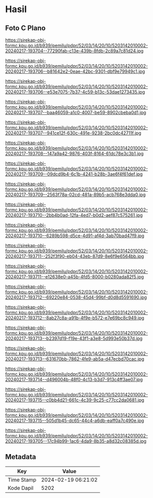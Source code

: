 # Hasil

## Foto C Plano

https://sirekap-obj-formc.kpu.go.id/b939/pemilu/pdpr/52/03/14/20/10/5203142010002-20240217-193704--77290fab-c13e-439b-8fdb-2c89a7c81d24.jpg

https://sirekap-obj-formc.kpu.go.id/b939/pemilu/pdpr/52/03/14/20/10/5203142010002-20240217-193706--b81642e2-0eae-42bc-9301-dbf9e79949c1.jpg

https://sirekap-obj-formc.kpu.go.id/b939/pemilu/pdpr/52/03/14/20/10/5203142010002-20240217-193706--e53e7075-7b37-4c59-b13c-53dae1273435.jpg

https://sirekap-obj-formc.kpu.go.id/b939/pemilu/pdpr/52/03/14/20/10/5203142010002-20240217-193707--baa46059-a1c0-4007-be59-8902cbeba0d1.jpg

https://sirekap-obj-formc.kpu.go.id/b939/pemilu/pdpr/52/03/14/20/10/5203142010002-20240217-193707--941ce12f-630c-491e-9238-2bc0dc42711f.jpg

https://sirekap-obj-formc.kpu.go.id/b939/pemilu/pdpr/52/03/14/20/10/5203142010002-20240217-193708--147a9a42-9876-403f-8164-61dc78e3c3b1.jpg

https://sirekap-obj-formc.kpu.go.id/b939/pemilu/pdpr/52/03/14/20/10/5203142010002-20240217-193709--09dcd9b4-6c1b-4241-b28b-3ae6f4f61def.jpg

https://sirekap-obj-formc.kpu.go.id/b939/pemilu/pdpr/52/03/14/20/10/5203142010002-20240217-193709--2563f78a-02cd-481a-89b5-acb768e3dda0.jpg

https://sirekap-obj-formc.kpu.go.id/b939/pemilu/pdpr/52/03/14/20/10/5203142010002-20240217-193710--2bb4b0ad-12fa-4ed7-b0d2-aef87c575261.jpg

https://sirekap-obj-formc.kpu.go.id/b939/pemilu/pdpr/52/03/14/20/10/5203142010002-20240217-193710--6289b598-d5ce-4d91-af4d-3ab70bad47f9.jpg

https://sirekap-obj-formc.kpu.go.id/b939/pemilu/pdpr/52/03/14/20/10/5203142010002-20240217-193711--252f3f90-eb04-43eb-87d9-8e6f9e6564bb.jpg

https://sirekap-obj-formc.kpu.go.id/b939/pemilu/pdpr/52/03/14/20/10/5203142010002-20240217-193711--e12638e0-a45b-4fd5-8000-b0280ada82f5.jpg

https://sirekap-obj-formc.kpu.go.id/b939/pemilu/pdpr/52/03/14/20/10/5203142010002-20240217-193712--69220e84-0538-45d4-99bf-d0d8d5591690.jpg

https://sirekap-obj-formc.kpu.go.id/b939/pemilu/pdpr/52/03/14/20/10/5203142010002-20240217-193712--8ab27c8a-a91b-4f9e-b572-e7e69bc8c949.jpg

https://sirekap-obj-formc.kpu.go.id/b939/pemilu/pdpr/52/03/14/20/10/5203142010002-20240217-193713--b2397d19-f19e-43f1-a3e8-5d993e50b37d.jpg

https://sirekap-obj-formc.kpu.go.id/b939/pemilu/pdpr/52/03/14/20/10/5203142010002-20240217-193713--631670bb-7862-4fe9-ab5a-d47ecbd70cac.jpg

https://sirekap-obj-formc.kpu.go.id/b939/pemilu/pdpr/52/03/14/20/10/5203142010002-20240217-193714--d496004b-48f0-4c13-b3d7-913c4ff3ae07.jpg

https://sirekap-obj-formc.kpu.go.id/b939/pemilu/pdpr/52/03/14/20/10/5203142010002-20240217-193715--c0bb4d21-661c-4c39-9c25-c77cc2da0681.jpg

https://sirekap-obj-formc.kpu.go.id/b939/pemilu/pdpr/52/03/14/20/10/5203142010002-20240217-193715--505d1b45-dc65-44c4-a6db-eaff0a7c490e.jpg

https://sirekap-obj-formc.kpu.go.id/b939/pemilu/pdpr/52/03/14/20/10/5203142010002-20240217-193705--17c94b99-1ac6-4da9-8b35-a8d32c08385d.jpg


## Metadata

| Key        | Value               |
| ---------- | ------------------- |
| Time Stamp | 2024-02-19 06:21:02 |
| Kode Dapil | 5202                |



